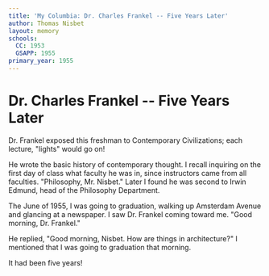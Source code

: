 ```yaml
---
title: 'My Columbia: Dr. Charles Frankel -- Five Years Later'
author: Thomas Nisbet
layout: memory
schools:
  CC: 1953
  GSAPP: 1955
primary_year: 1955
---
```

# Dr. Charles Frankel -- Five Years Later

Dr. Frankel exposed this freshman to Contemporary Civilizations; each lecture, "lights" would go on!

He wrote the basic history of contemporary thought. I recall inquiring on the first day of class what faculty he was in, since instructors came from all faculties. "Philosophy, Mr. Nisbet." Later I found he was second to Irwin Edmund, head of the Philosophy Department.

The June of 1955, I was going to graduation, walking up Amsterdam Avenue and glancing at a newspaper.  I saw Dr. Frankel coming toward me.  "Good morning, Dr. Frankel."

He replied, "Good morning, Nisbet. How are things in architecture?" I mentioned that I was going to graduation that morning.

It had been five years!
